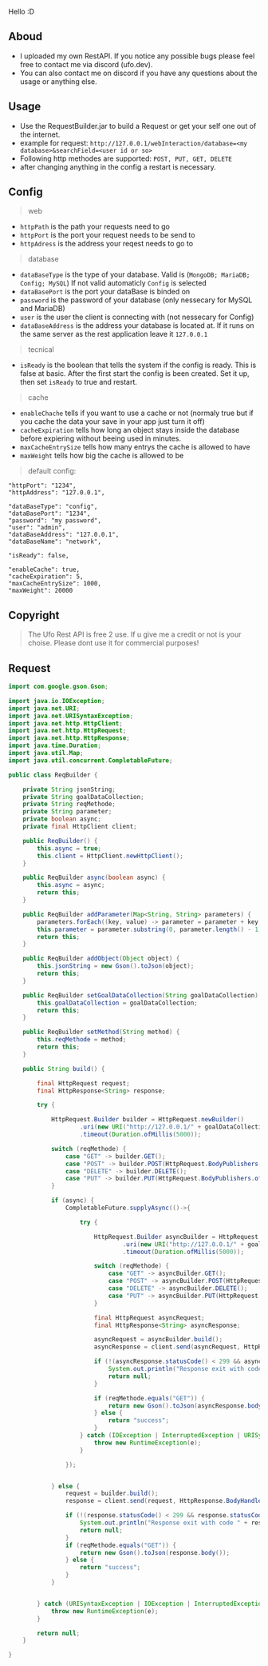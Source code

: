 
Hello :D 

Aboud
-----
 - I uploaded my own RestAPI. If you notice any possible bugs please feel free to contact me via discord (ufo.dev).
 - You can also contact me on discord if you have any questions about the usage or anything else.

Usage
-----
 - Use the RequestBuilder.jar to build a Request or get your self one out of the internet.
 - example for request: `http://127.0.0.1/webInteraction/database=<my database>&searchField=<user id or so>`
 - Following http methodes are supported: `POST, PUT, GET, DELETE`
 - after changing anything in the config a restart is necessary.

Config
------

  > web
   - `httpPath` is the path your requests need to go
   - `httpPort` is the port your request needs to be send to
   - `httpAdress` is the address your reqest needs to go to

  > database
   - `dataBaseType` is the type of your database. Valid is (`MongoDB; MariaDB; Config; MySQL`)
      If not valid automaticly `Config` is selected
   - `dataBasePort` is the port your dataBase is binded on
   - `password` is the password of your database (only nessecary for MySQL and MariaDB)
   - `user` is the user the client is connecting with (not nessecary for Config)
   - `dataBaseAddress` is the address your database is located at. If it runs on the same server as the rest application leave it `127.0.0.1`

  > tecnical

   - `isReady` is the boolean that tells the system if the config is ready. This is false at basic. After the first start the config is been created. Set it up, then set `isReady` to true and restart.

  > cache
   - `enableChache` tells if you want to use a cache or not (normaly true but if you cache the data your save in your app just turn it off)
   - `cacheExpiration` tells how long an object stays inside the database before expiering without beeing used in minutes.
   - `maxCacheEntrySize` tells how many entrys the cache is allowed to have
   - `maxWeight` tells how big the cache is allowed to be


 > default config:
   
  ```"httpPath": "webInteraction",
  "httpPort": "1234",
  "httpAddress": "127.0.0.1",

  "dataBaseType": "config",
  "dataBasePort": "1234",
  "password": "my password",
  "user": "admin",
  "dataBaseAddress": "127.0.0.1",
  "dataBaseName": "network",

  "isReady": false,

  "enableCache": true,
  "cacheExpiration": 5,
  "maxCacheEntrySize": 1000,
  "maxWeight": 20000
```

Copyright
---------
> The Ufo Rest API is free 2 use. If u give me a credit or not is your choise. Please dont use it for commercial purposes! 

Request
-------

```java
import com.google.gson.Gson;

import java.io.IOException;
import java.net.URI;
import java.net.URISyntaxException;
import java.net.http.HttpClient;
import java.net.http.HttpRequest;
import java.net.http.HttpResponse;
import java.time.Duration;
import java.util.Map;
import java.util.concurrent.CompletableFuture;

public class ReqBuilder {

    private String jsonString;
    private String goalDataCollection;
    private String reqMethode;
    private String parameter;
    private boolean async;
    private final HttpClient client;

    public ReqBuilder() {
        this.async = true;
        this.client = HttpClient.newHttpClient();
    }

    public ReqBuilder async(boolean async) {
        this.async = async;
        return this;
    }

    public ReqBuilder addParameter(Map<String, String> parameters) {
        parameters.forEach((key, value) -> parameter = parameter + key + "=" + value + "&");
        this.parameter = parameter.substring(0, parameter.length() - 1);
        return this;
    }

    public ReqBuilder addObject(Object object) {
        this.jsonString = new Gson().toJson(object);
        return this;
    }

    public ReqBuilder setGoalDataCollection(String goalDataCollection) {
        this.goalDataCollection = goalDataCollection;
        return this;
    }

    public ReqBuilder setMethod(String method) {
        this.reqMethode = method;
        return this;
    }

    public String build() {

        final HttpRequest request;
        final HttpResponse<String> response;

        try {

            HttpRequest.Builder builder = HttpRequest.newBuilder()
                    .uri(new URI("http://127.0.0.1/" + goalDataCollection.toLowerCase().replace("_", "") + "/" + parameter))
                    .timeout(Duration.ofMillis(5000));

            switch (reqMethode) {
                case "GET" -> builder.GET();
                case "POST" -> builder.POST(HttpRequest.BodyPublishers.ofString(jsonString));
                case "DELETE" -> builder.DELETE();
                case "PUT" -> builder.PUT(HttpRequest.BodyPublishers.ofString(jsonString));
            }

            if (async) {
                CompletableFuture.supplyAsync(()->{

                    try {

                        HttpRequest.Builder asyncBuilder = HttpRequest.newBuilder()
                                .uri(new URI("http://127.0.0.1/" + goalDataCollection.toLowerCase().replace("_", "") + "/" + parameter))
                                .timeout(Duration.ofMillis(5000));

                        switch (reqMethode) {
                            case "GET" -> asyncBuilder.GET();
                            case "POST" -> asyncBuilder.POST(HttpRequest.BodyPublishers.ofString(jsonString));
                            case "DELETE" -> asyncBuilder.DELETE();
                            case "PUT" -> asyncBuilder.PUT(HttpRequest.BodyPublishers.ofString(jsonString));
                        }

                        final HttpRequest asyncRequest;
                        final HttpResponse<String> asyncResponse;

                        asyncRequest = asyncBuilder.build();
                        asyncResponse = client.send(asyncRequest, HttpResponse.BodyHandlers.ofString());

                        if (!(asyncResponse.statusCode() < 299 && asyncResponse.statusCode() > 200)) {
                            System.out.println("Response exit with code " + asyncResponse.statusCode());
                            return null;
                        }

                        if (reqMethode.equals("GET")) {
                            return new Gson().toJson(asyncResponse.body());
                        } else {
                            return "success";
                        }
                    } catch (IOException | InterruptedException | URISyntaxException e) {
                        throw new RuntimeException(e);
                    }

                });


            } else {
                request = builder.build();
                response = client.send(request, HttpResponse.BodyHandlers.ofString());

                if (!(response.statusCode() < 299 && response.statusCode() > 200)) {
                    System.out.println("Response exit with code " + response.statusCode());
                    return null;
                }
                if (reqMethode.equals("GET")) {
                    return new Gson().toJson(response.body());
                } else {
                    return "success";
                }
            }


        } catch (URISyntaxException | IOException | InterruptedException e) {
            throw new RuntimeException(e);
        }

        return null;
    }

}
```

